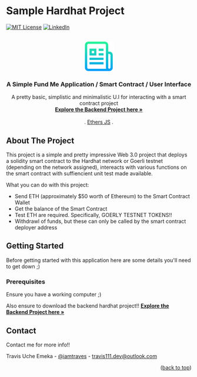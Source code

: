 # Sample Hardhat Project
[![MIT License][license-shield]][license-url]
[![LinkedIn][linkedin-shield]][linkedin-url]


<!-- PROJECT LOGO -->
<br />
<div align="center">
  <a href="https://github.com/othneildrew/Best-README-Template">
    <img src="images/logo.png" alt="Logo" width="80" height="80">
  </a>

  <h3 align="center">A Simple Fund Me Application / Smart Contract / User Interface </h3>

  <p align="center">
    A pretty basic, simplistic and minimalistic U.I for interacting with a smart contract project 
    <br />
    <a href="https://github.com/tra-vis-code1/hardhat-fund-me"><strong>Explore the Backend Project here »</strong></a>
    <br />
    <br />
    .
    <a href="https://docs.ethers.org/v5/">Ethers JS</a>
    .

  </p>
</div>

<!-- ABOUT THE PROJECT -->
## About The Project
This project is a simple and pretty impressive Web 3.0 project that deploys a solidity smart contract to the Hardhat network or Goerli testnet (depending on the network assigned), intereacts with various functions on the smart contract with suffiencient unit test made available.

What you can do with this project:
* Send ETH (approximately $50 worth of Ethereum) to the Smart Contract Wallet
* Get the balance of the Smart Contract
* Test ETH are required. Specifically, GOERLY TESTNET TOKENS!!
* Withdrawl of funds, but these can only be called by the smart contract deployer address

<!-- GETTING STARTED -->
## Getting Started

Before getting started with this application here are some details you'll need to get down ;)

### Prerequisites

Ensure you have a working computer ;)

Also ensure to download the backend hardhat project!! <a href="https://github.com/tra-vis-code1/hardhat-fund-me"><strong>Explore the Backend Project here »</strong></a>


<!-- CONTACT -->
## Contact
Contact me for more info!!

Travis Uche Emeka - [@iamtraves](https://twitter.com/iamtraves) - travis111.dev@outlook.com


<p align="right">(<a href="#readme-top">back to top</a>)</p>


<!-- MARKDOWN LINKS & IMAGES -->
<!-- https://www.markdownguide.org/basic-syntax/#reference-style-links -->
[license-shield]: https://img.shields.io/github/tra-vis-code1/hardhat-fund-me.svg?style=for-the-badge
[license-url]: https://github.com/tra-vis-code1/hardhat-fund-me/main/LICENSE.txt
[linkedin-shield]: https://img.shields.io/badge/-LinkedIn-black.svg?style=for-the-badge&logo=linkedin&colorB=555
[linkedin-url]: https://www.linkedin.com/in/uche-emeka-travis/
